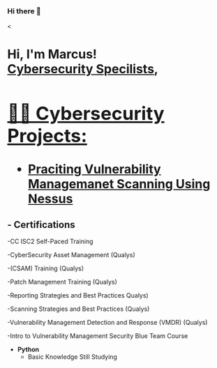 ### Hi there 👋

<<h1>Hi, I'm Marcus! <br/><a href="https://github.com/marcusajohnson31">Cybersecurity Specilists</a>, <a href="https://www.linkedin.com/in/marcus-johnson-a228baba//">

<h2>👨‍💻 Cybersecurity Projects:</h2>

 - [Praciting Vulnerability Managemanet Scanning Using Nessus](https://github.com/marcusajohnson31/Nessus-Vulnerability-Scan.git)

<h2> - Certifications</h2>

-CC ISC2 Self-Paced Training

-CyberSecurity Asset Management (Qualys)

-(CSAM) Training (Qualys)

-Patch Management Training (Qualys)

-Reporting Strategies and Best Practices Qualys)

-Scanning Strategies and Best Practices (Qualys)

-Vulnerability Management Detection and Response (VMDR) (Qualys)

-Intro to Vulnerability Management Security Blue Team Course

- <b>Python</b>
  - Basic Knowledge Still Studying









